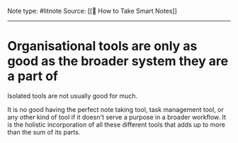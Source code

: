 Note type: #litnote
Source: [[📖 How to Take Smart Notes]]

---
# Organisational tools are only as good as the broader system they are a part of
Isolated tools are not usually good for much.

It is no good having the perfect note taking tool, task management tool, or any other kind of tool if it doesn't serve a purpose in a broader workflow. It is the holistic incorporation of all these different tools that adds up to more than the sum of its parts.